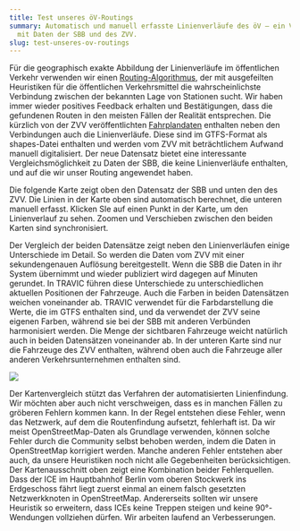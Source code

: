 ```yaml
---
title: Test unseres öV-Routings
summary: Automatisch und manuell erfasste Linienverläufe des öV – ein Vergleich
  mit Daten der SBB und des ZVV.
slug: test-unseres-ov-routings
---
```

Für die geographisch exakte Abbildung der Linienverläufe im öffentlichen Verkehr verwenden wir einen [Routing-Algorithmus](/blog/mapping-von-netzen-des-%C3%B6ffentlichen-verkehrs), der mit ausgefeilten Heuristiken für die öffentlichen Verkehrsmittel die wahrscheinlichste Verbindung zwischen der bekannten Lage von Stationen sucht. Wir haben immer wieder positives Feedback erhalten und Bestätigungen, dass die gefundenen Routen in den meisten Fällen der Realität entsprechen. Die kürzlich von der ZVV veröffentlichten [Fahrplandaten](http://fahrplanfelder.ch) enthalten neben den Verbindungen auch die Linienverläufe. Diese sind im GTFS-Format als shapes-Datei enthalten und werden vom ZVV mit beträchtlichem Aufwand manuell digitalisiert. Der neue Datensatz bietet eine interessante Vergleichsmöglichkeit zu Daten der SBB, die keine Linienverläufe enthalten, und auf die wir unser Routing angewendet haben.

Die folgende Karte zeigt oben den Datensatz der SBB und unten den des ZVV. Die Linien in der Karte oben sind automatisch berechnet, die unteren manuell erfasst. Klicken SIe auf einen Punkt in der Karte, um den Linienverlauf zu sehen. Zoomen und Verschieben zwischen den beiden Karten sind synchronisiert.

Der Vergleich der beiden Datensätze zeigt neben den Linienverläufen einige Unterschiede im Detail. So werden die Daten vom ZVV mit einer sekundengenauen Auflösung bereitgestellt. Wenn die SBB die Daten in ihr System übernimmt und wieder publiziert wird dagegen auf Minuten gerundet. In TRAVIC führen diese Unterschiede zu unterschiedlichen aktuellen Positionen der Fahrzeuge. Auch die Farben in beiden Datensätzen weichen voneinander ab. TRAVIC verwendet für die Farbdarstellung die Werte, die im GTFS enthalten sind, und da verwendet der ZVV seine eigenen Farben, während sie bei der SBB mit anderen Verbünden harmonisiert werden. Die Menge der sichtbaren Fahrzeuge weicht natürlich auch in beiden Datensätzen voneinander ab. In der unteren Karte sind nur die Fahrzeuge des ZVV enthalten, während oben auch die Fahrzeuge aller anderen Verkehrsunternehmen enthalten sind.

![](/images/blog/test-unseres-ov-routings/iceberlin.PNG)

Der Kartenvergleich stützt das Verfahren der automatisierten Linienfindung. Wir möchten aber auch nicht verschweigen, dass es in manchen Fällen zu gröberen Fehlern kommen kann. In der Regel entstehen diese Fehler, wenn das Netzwerk, auf dem die Routenfindung aufsetzt, fehlerhaft ist. Da wir meist OpenStreetMap-Daten als Grundlage verwenden, können solche Fehler durch die Community selbst behoben werden, indem die Daten in OpenStreetMap korrigiert werden. Manche anderen Fehler entstehen aber auch, da unsere Heuristiken noch nicht alle Gegebenheiten berücksichtigen. Der Kartenausschnitt oben zeigt eine Kombination beider Fehlerquellen. Dass der ICE im Hauptbahnhof Berlin vom oberen Stockwerk ins Erdgeschoss fährt liegt zuerst einmal an einem falsch gesetzten Netzwerkknoten in OpenStreetMap. Andererseits sollten wir unsere Heuristik so erweitern, dass ICEs keine Treppen steigen und keine 90°-Wendungen vollziehen dürfen. Wir arbeiten laufend an Verbesserungen.